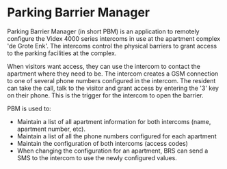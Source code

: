 # Parking Barrier Manager

Parking Barrier Manager (in short PBM) is an application to remotely configure the Videx 4000 series intercoms in
use at the apartment complex 'de Grote Enk'. The intercoms control the physical barriers to grant access to the parking
facilities at the complex.

When visitors want access, they can use the intercom to contact the apartment where they need to be. The intercom
creates a GSM connection to one of several phone numbers configured in the intercom. The resident can take the call,
talk to the visitor and grant access by entering the '3' key on their phone. This is the trigger for the intercom to
open the barrier.

PBM is used to:

- Maintain a list of all apartment information for both intercoms (name, apartment number, etc).
- Maintain a list of all the phone numbers configured for each apartment
- Maintain the configuration of both intercoms (access codes)
- When changing the configuration for an apartment, BRS can send a SMS to the intercom to use the newly configured
  values.